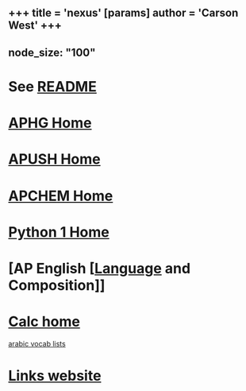+++
 title = 'nexus'
[params]
	author = 'Carson West'
+++
---
node_size: "100"
---


# See [README](./../readme/)

# [APHG Home](./../aphg-home/)
# [APUSH Home](./../apush-home/)

# [APCHEM Home](./../apchem-home/)

# [Python 1 Home](./../python-1-home/)
# [AP English [[Language](./../ap-english-[[language/) and Composition]]

# [Calc home](./../calc-home/)

[arabic vocab lists](./../arabic-vocab-lists/)

# [Links website](https://thecarsonwest.github.io/links.html)